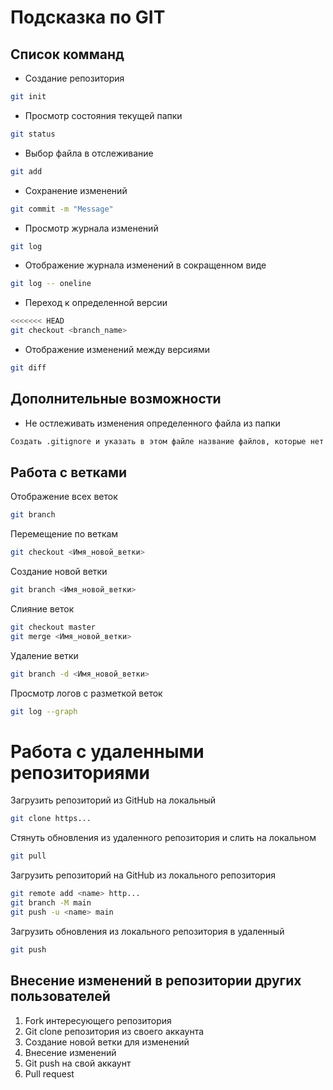 # Подсказка по GIT
## Список комманд
* Создание репозитория
```sh 
git init
```

* Просмотр состояния текущей папки
```sh 
git status
```
* Выбор файла в отслеживание
```sh 
git add
```
* Сохранение изменений
```sh 
git commit -m "Message"
```
* Просмотр журнала изменений
```sh 
git log
```
* Отображение журнала изменений в сокращенном виде
```sh 
git log -- oneline
```
* Переход к определенной версии
```sh 
<<<<<<< HEAD
git checkout <branch_name>

```
* Отображение изменений между версиями 
```sh 
git diff
```
## Дополнительные возможности

* Не остлеживать изменения определенного файла из папки
```sh 
Создать .gitignore и указать в этом файле название файлов, которые нет необходимости отслеживать
```

## Работа с ветками

Отображение всех веток
```sh
git branch
```

Перемещение по веткам
```sh
git checkout <Имя_новой_ветки>
```

Создание новой ветки
```sh
git branch <Имя_новой_ветки>
```

Слияние веток
```sh
git checkout master
git merge <Имя_новой_ветки>
```

Удаление ветки
```sh
git branch -d <Имя_новой_ветки>
```

Просмотр логов с разметкой веток
```sh
git log --graph 
```

# Работа с удаленными репозиториями

Загрузить репозиторий из GitHub на локальный
```sh
git clone https...
```
Стянуть обновления из удаленного репозитория и слить на локальном
```sh
git pull
```
Загрузить репозиторий на GitHub из локального репозитория
```sh
git remote add <name> http...
git branch -M main
git push -u <name> main
```
Загрузить обновления из локального репозитория в удаленный
```sh
git push
```
## Внесение изменений в репозитории других пользователей
1. Fork интересующего репозитория
2. Git clone репозитория из своего аккаунта
3. Создание новой ветки для изменений
4. Внесение изменений
5. Git push на свой аккаунт
6. Pull request